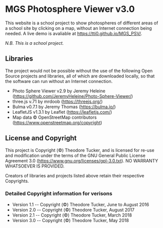 # MGS Photosphere Viewer v3.0

This website is a school project to show photospheres of different areas of a school site by clicking on a map, without an Internet connection being needed.
A live demo is avaliable at https://tti0.github.io/MGS_PSV/.

*N.B. This is a school project.*

## Libraries

The project would not be possible without the use of the following Open Source projects and libraries, all of which are downloaded locally, so that the software can run without an Internet connection.
- Photo Sphere Viewer v2.9 by Jeremy Heleine (https://github.com/JeremyHeleine/Photo-Sphere-Viewer/)
- three.js v.71 by mrdoob (https://threejs.org/)
- Bulma v0.7.1 by Jeremy Thomas (https://bulma.io/)
- LeafletJS v1.3.1 by Leaflet (https://leafletjs.com/)
- Map data © OpenStreetMap contributors (https://www.openstreetmap.org/copyright)

## License and Copyright

This project is Copyright (©) Theodore Tucker, and is licensed for re-use and modification under the terms of the GNU General Public License Agreement 3.0 (https://www.gnu.org/licenses/gpl-3.0.txt). NO WARRANTY WHATSOEVER IS PROVIDED.

Creators of libraries and projects listed above retain their respective Copyrights.

### Detailed Copyright information for verisons

- Version 1.1 -- Copyright (©) Theodore Tucker, June to August 2016
- Version 2.0 -- Copyright (©) Theodore Tucker, August 2017
- Version 2.1 -- Copyright (©) Theodore Tucker, March 2018
- Version 3.0 -- Copyright (©) Theodore Tucker, May 2018
